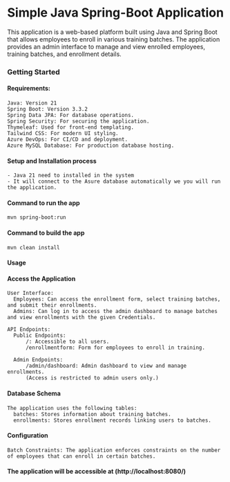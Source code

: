 # Simple Java Spring-Boot Application
 
This application is a web-based platform built using Java and Spring Boot that allows employees to enroll in various training batches. The application provides an admin interface to manage and view enrolled employees, training batches, and enrollment details.
 
### Getting Started
 
#### Requirements:

    Java: Version 21
    Spring Boot: Version 3.3.2
    Spring Data JPA: For database operations.
    Spring Security: For securing the application.
    Thymeleaf: Used for front-end templating.
    Tailwind CSS: For modern UI styling.
    Azure DevOps: For CI/CD and deployment.
    Azure MySQL Database: For production database hosting.
    
#### Setup and Installation process
 
    - Java 21 need to installed in the system
    - It will connect to the Asure database automatically we you will run the application.
 
#### Command to run the app

    mvn spring-boot:run
 
#### Command to build the app
    
    mvn clean install

#### Usage
#### Access the Application
    User Interface:
      Employees: Can access the enrollment form, select training batches, and submit their enrollments.
      Admins: Can log in to access the admin dashboard to manage batches and view enrollments with the given Credentials.

    API Endpoints:
      Public Endpoints:
          /: Accessible to all users.
          /enrollmentform: Form for employees to enroll in training.
            
      Admin Endpoints:
          /admin/dashboard: Admin dashboard to view and manage enrollments.
          (Access is restricted to admin users only.)

#### Database Schema
    The application uses the following tables:
      batches: Stores information about training batches.
      enrollments: Stores enrollment records linking users to batches.

#### Configuration

    Batch Constraints: The application enforces constraints on the number of employees that can enroll in certain batches.


#### The application will be accessible at (http://localhost:8080/)
